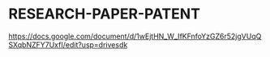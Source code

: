 # RESEARCH-PAPER-PATENT
https://docs.google.com/document/d/1wEjtHN_W_IfKFnfoYzGZ6r52jgVUqQSXqbNZFY7UxfI/edit?usp=drivesdk
